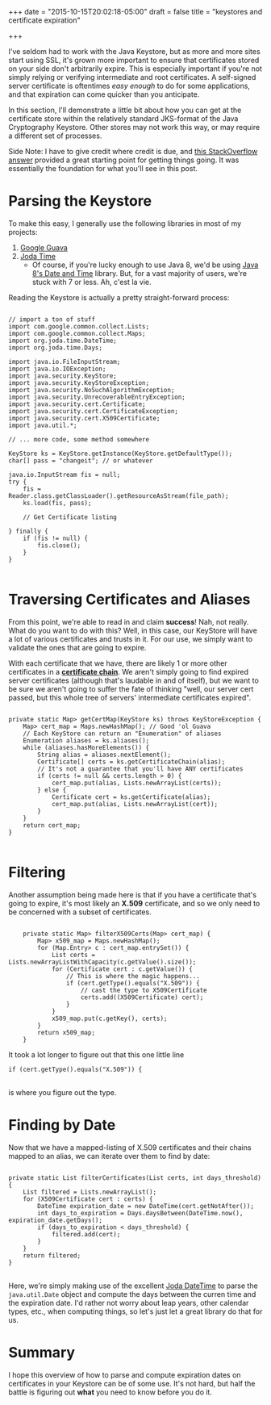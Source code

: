 +++
date = "2015-10-15T20:02:18-05:00"
draft = false
title = "keystores and certificate expiration"

+++

I've seldom had to work with the Java Keystore, but as more and more sites start
using SSL, it's grown more important to ensure that certificates stored on your
side don't arbitrarily expire.  This is especially important if you're not
simply relying or verifying intermediate and root certificates.  A self-signed
server certificate is oftentimes *easy enough* to do for some applications, and
that expiration can come quicker than you anticipate.

In this section, I'll demonstrate a little bit about how you can get at the
certificate store within the relatively standard JKS-format of the Java
Cryptography Keystore.  Other stores may not work this way, or may require
a different set of processes.

Side Note: I have to give credit where credit is due, and [this StackOverflow
answer](http://stackoverflow.com/a/10986535/7008)
provided a great starting point for getting things going.  It was essentially
the foundation for what you'll see in this post.

# Parsing the Keystore

To make this easy, I generally use the following libraries in most of my
projects:

1. [Google Guava](https://github.com/google/guava)
2. [Joda Time](http://www.joda.org/joda-time/)
   - Of course, if you're lucky enough to use Java 8, we'd be using
     [Java 8's Date and Time](http://www.oracle.com/technetwork/articles/java/jf14-date-time-2125367.html)
     library.  But, for a vast majority of users, we're stuck with 7 or less.
     Ah, c'est la vie.


Reading the Keystore is actually a pretty straight-forward process:

<pre>
<code class="language-java">
// import a ton of stuff
import com.google.common.collect.Lists;
import com.google.common.collect.Maps;
import org.joda.time.DateTime;
import org.joda.time.Days;

import java.io.FileInputStream;
import java.io.IOException;
import java.security.KeyStore;
import java.security.KeyStoreException;
import java.security.NoSuchAlgorithmException;
import java.security.UnrecoverableEntryException;
import java.security.cert.Certificate;
import java.security.cert.CertificateException;
import java.security.cert.X509Certificate;
import java.util.*;

// ... more code, some method somewhere

KeyStore ks = KeyStore.getInstance(KeyStore.getDefaultType());
char[] pass = "changeit"; // or whatever

java.io.InputStream fis = null;
try {
    fis = Reader.class.getClassLoader().getResourceAsStream(file_path);
    ks.load(fis, pass);

    // Get Certificate listing

} finally {
    if (fis != null) {
        fis.close();
    }
}
</code>
</pre>


# Traversing Certificates and Aliases

From this point, we're able to read in and claim **success**! Nah, not really.
What do you want to do with this?  Well, in this case, our KeyStore will have
a lot of various certificates and trusts in it.  For our use, we simply want to
validate the ones that are going to expire.

With each certificate that we have, there are likely 1 or more other
certificates in a [**certificate chain**](https://support.dnsimple.com/articles/what-is-ssl-certificate-chain/).
We aren't simply going to find expired server certificates (although that's
laudable in and of itself), but we want to be sure we aren't going to suffer the
fate of thinking "well, our server cert passed, but this whole tree of servers'
intermediate certificates expired".

<pre>
<code class="language-java">
private static Map<String, List<Certificate>> getCertMap(KeyStore ks) throws KeyStoreException {
    Map<String, List<Certificate>> cert_map = Maps.newHashMap(); // Good 'ol Guava
    // Each KeyStore can return an "Enumeration" of aliases
    Enumeration<String> aliases = ks.aliases();
    while (aliases.hasMoreElements()) {
        String alias = aliases.nextElement();
        Certificate[] certs = ks.getCertificateChain(alias);
        // It's not a guarantee that you'll have ANY certificates
        if (certs != null && certs.length > 0) {
            cert_map.put(alias, Lists.newArrayList(certs));
        } else {
            Certificate cert = ks.getCertificate(alias);
            cert_map.put(alias, Lists.newArrayList(cert));
        }
    }
    return cert_map;
}
</code>
</pre>

# Filtering

Another assumption being made here is that if you have a certificate that's
going to expire, it's most likely an **X.509** certificate, and so we only need
to be concerned with a subset of certificates.

<pre><code class="language-java">
    private static Map<String, List<X509Certificate>> filterX509Certs(Map<String, List<Certificate>> cert_map) {
        Map<String, List<X509Certificate>> x509_map = Maps.newHashMap();
        for (Map.Entry<String, List<Certificate>> c : cert_map.entrySet()) {
            List<X509Certificate> certs = Lists.newArrayListWithCapacity(c.getValue().size());
            for (Certificate cert : c.getValue()) {
                // This is where the magic happens...
                if (cert.getType().equals("X.509")) {
                    // cast the type to X509Certificate
                    certs.add((X509Certificate) cert);
                }
            }
            x509_map.put(c.getKey(), certs);
        }
        return x509_map;
    }
</code></pre>

It took a lot longer to figure out that this one little line

<pre>
<code class="language-java">if (cert.getType().equals("X.509")) {
</code>
</pre>
is where you figure out the type.

# Finding by Date

Now that we have a mapped-listing of X.509 certificates and their chains mapped
to an alias, we can iterate over them to find by date:

<pre>
<code class="language-java">
private static List<X509Certificate> filterCertificates(List<X509Certificate> certs, int days_threshold) {
    List<X509Certificate> filtered = Lists.newArrayList();
    for (X509Certificate cert : certs) {
        DateTime expiration_date = new DateTime(cert.getNotAfter());
        int days_to_expiration = Days.daysBetween(DateTime.now(), expiration_date.getDays();
        if (days_to_expiration < days_threshold) {
            filtered.add(cert);
        }
    }
    return filtered;
}
</code>
</pre>

Here, we're simply making use of the excellent [Joda DateTime](http://www.joda.org/joda-time/quickstart.html)
to parse the `java.util.Date` object and compute the days between the curren
time and the expiration date.  I'd rather not worry about leap years, other
calendar types, etc., when computing things, so let's just let a great library
do that for us.

# Summary

I hope this overview of how to parse and compute expiration dates on
certificates in your Keystore can be of some use.  It's not hard, but half the
battle is figuring out **what** you need to know before you do it.
